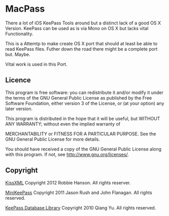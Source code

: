 MacPass
=======

There a lot of iOS KeePass Tools around but a distinct lack of a good OS X Version.
KeePass can be used as is via Mono on OS X but lacks vital Functionality.

This is a Attemtp to make create OS X port that should at least be able to read KeePass files.
Futher down the road there might be a complete port but. Maybe.

Vital work is used in this Port.

Licence
-------
  
This program is free software: you can redistribute it and/or modify
it under the terms of the GNU General Public License as published by
the Free Software Foundation, either version 3 of the License, or
(at your option) any later version.

This program is distributed in the hope that it will be useful,
but WITHOUT ANY WARRANTY; without even the implied warranty of

MERCHANTABILITY or FITNESS FOR A PARTICULAR PURPOSE.  See the
GNU General Public License for more details.

You should have received a copy of the GNU General Public License
along with this program.  If not, see <http://www.gnu.org/licenses/>.

Copyright
---------

[KissXML](https://github.com/robbiehanson/KissXML) Copyright 2012 Robbie Hanson. All rights reserver.

[MiniKeePass](https://github.com/MiniKeePass/MiniKeePass) Copyright 2011 Jason Rush and John Flanagan. All rights reserved.

[KeePass Database Library](https://github.com/mpowrie/KeePassLib) Copyright 2010 Qiang Yu. All rights reserved.